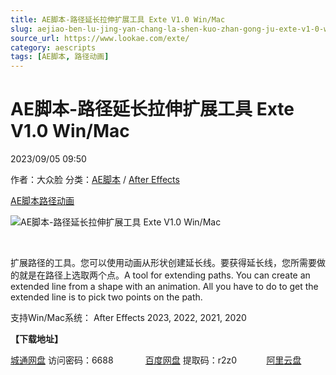 ```yaml
---
title: AE脚本-路径延长拉伸扩展工具 Exte V1.0 Win/Mac
slug: aejiao-ben-lu-jing-yan-chang-la-shen-kuo-zhan-gong-ju-exte-v1-0-win-mac
source_url: https://www.lookae.com/exte/
category: aescripts
tags: [AE脚本, 路径动画]
---
```

# AE脚本-路径延长拉伸扩展工具 Exte V1.0 Win/Mac

2023/09/05 09:50

作者：大众脸
分类：[AE脚本](https://www.lookae.com/after-effects/aescripts/) / [After Effects](https://www.lookae.com/after-effects/)

[AE脚本](https://www.lookae.com/tag/ae%e8%84%9a%e6%9c%ac/)[路径动画](https://www.lookae.com/tag/%e8%b7%af%e5%be%84%e5%8a%a8%e7%94%bb/)

![AE脚本-路径延长拉伸扩展工具 Exte V1.0 Win/Mac](https://www.lookae.com/wp-content/uploads/2023/09/exte.jpg "AE脚本-路径延长拉伸扩展工具 Exte V1.0 Win/Mac-LookAE.com")

[﻿](http://cloud.video.taobao.com/play/u/null/p/1/e/6/t/1/426070609421.mp4)

扩展路径的工具。您可以使用动画从形状创建延长线。要获得延长线，您所需要做的就是在路径上选取两个点。A tool for extending paths. You can create an extended line from a shape with an animation. All you have to do to get the extended line is to pick two points on the path.

支持Win/Mac系统： After Effects 2023, 2022, 2021, 2020

**【下载地址】**

[城通网盘](https://url70.ctfile.com/f/2827370-930512511-31b0b4?p=4431) 访问密码：6688             [百度网盘](https://pan.baidu.com/s/1f4Q01XVRg1yMQ-chMMOZkQ?pwd=r2z0) 提取码：r2z0            [阿里云盘](https://www.aliyundrive.com/s/RdWytJo9MjW)
